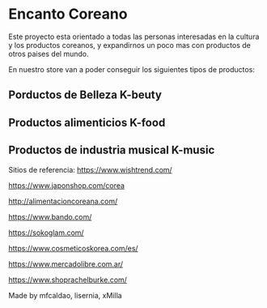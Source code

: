 # Encanto Coreano

Este proyecto esta orientado a todas las personas interesadas en la cultura y los productos coreanos, y expandirnos un poco mas con productos de otros paises del mundo.

En nuestro store van a poder conseguir los siguientes tipos de productos:
## Porductos de Belleza K-beuty
## Productos alimenticios K-food
## Productos de industria musical K-music



Sitios de referencia:
https://www.wishtrend.com/

https://www.japonshop.com/corea

http://alimentacioncoreana.com/

https://www.bando.com/

https://sokoglam.com/

https://www.cosmeticoskorea.com/es/

https://www.mercadolibre.com.ar/

https://www.shoprachelburke.com/



Made by  mfcaldao, lisernia, xMilla

